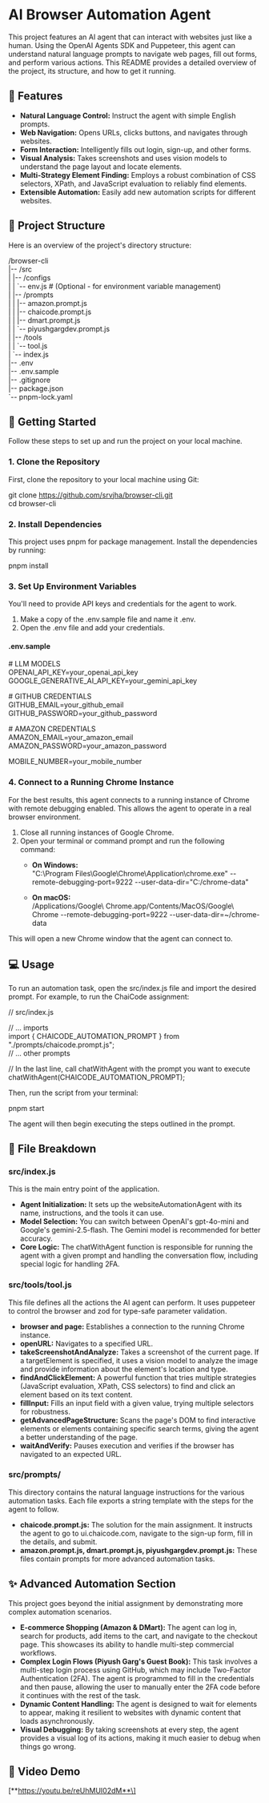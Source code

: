 # **AI Browser Automation Agent**

This project features an AI agent that can interact with websites just like a human. Using the OpenAI Agents SDK and Puppeteer, this agent can understand natural language prompts to navigate web pages, fill out forms, and perform various actions. This README provides a detailed overview of the project, its structure, and how to get it running.

## **🌟 Features**

* **Natural Language Control:** Instruct the agent with simple English prompts.  
* **Web Navigation:** Opens URLs, clicks buttons, and navigates through websites.  
* **Form Interaction:** Intelligently fills out login, sign-up, and other forms.  
* **Visual Analysis:** Takes screenshots and uses vision models to understand the page layout and locate elements.  
* **Multi-Strategy Element Finding:** Employs a robust combination of CSS selectors, XPath, and JavaScript evaluation to reliably find elements.  
* **Extensible Automation:** Easily add new automation scripts for different websites.

## **📂 Project Structure**

Here is an overview of the project's directory structure:

/browser-cli  
|-- /src  
|   |-- /configs  
|   |   \`-- env.js        \# (Optional \- for environment variable management)  
|   |-- /prompts  
|   |   |-- amazon.prompt.js  
|   |   |-- chaicode.prompt.js  
|   |   |-- dmart.prompt.js  
|   |   \`-- piyushgargdev.prompt.js  
|   |-- /tools  
|   |   \`-- tool.js  
|   \`-- index.js  
|-- .env  
|-- .env.sample  
|-- .gitignore  
|-- package.json  
\`-- pnpm-lock.yaml

## **🚀 Getting Started**

Follow these steps to set up and run the project on your local machine.

### **1\. Clone the Repository**

First, clone the repository to your local machine using Git:

git clone https://github.com/srvjha/browser-cli.git  
cd browser-cli

### **2\. Install Dependencies**

This project uses pnpm for package management. Install the dependencies by running:

pnpm install

### **3\. Set Up Environment Variables**

You'll need to provide API keys and credentials for the agent to work.

1. Make a copy of the .env.sample file and name it .env.  
2. Open the .env file and add your credentials.

#### **.env.sample**

\# LLM MODELS  
OPENAI\_API\_KEY=your\_openai\_api\_key  
GOOGLE\_GENERATIVE\_AI\_API\_KEY=your\_gemini\_api\_key

\# GITHUB CREDENTIALS  
GITHUB\_EMAIL=your\_github\_email  
GITHUB\_PASSWORD=your\_github\_password

\# AMAZON CREDENTIALS  
AMAZON\_EMAIL=your\_amazon\_email  
AMAZON\_PASSWORD=your\_amazon\_password

MOBILE\_NUMBER=your\_mobile\_number

### **4\. Connect to a Running Chrome Instance**

For the best results, this agent connects to a running instance of Chrome with remote debugging enabled. This allows the agent to operate in a real browser environment.

1. Close all running instances of Google Chrome.  
2. Open your terminal or command prompt and run the following command:  
   * **On Windows:**  
     "C:\\Program Files\\Google\\Chrome\\Application\\chrome.exe" \--remote-debugging-port=9222 \--user-data-dir="C:/chrome-data"

   * **On macOS:**  
     /Applications/Google\\ Chrome.app/Contents/MacOS/Google\\ Chrome \--remote-debugging-port=9222 \--user-data-dir=\~/chrome-data

This will open a new Chrome window that the agent can connect to.

## **💻 Usage**

To run an automation task, open the src/index.js file and import the desired prompt. For example, to run the ChaiCode assignment:

// src/index.js

// ... imports  
import { CHAICODE\_AUTOMATION\_PROMPT } from "./prompts/chaicode.prompt.js";  
// ... other prompts

// In the last line, call chatWithAgent with the prompt you want to execute  
chatWithAgent(CHAICODE\_AUTOMATION\_PROMPT);

Then, run the script from your terminal:

pnpm start

The agent will then begin executing the steps outlined in the prompt.

## **📄 File Breakdown**

### **src/index.js**

This is the main entry point of the application.

* **Agent Initialization:** It sets up the websiteAutomationAgent with its name, instructions, and the tools it can use.  
* **Model Selection:** You can switch between OpenAI's gpt-4o-mini and Google's gemini-2.5-flash. The Gemini model is recommended for better accuracy.  
* **Core Logic:** The chatWithAgent function is responsible for running the agent with a given prompt and handling the conversation flow, including special logic for handling 2FA.

### **src/tools/tool.js**

This file defines all the actions the AI agent can perform. It uses puppeteer to control the browser and zod for type-safe parameter validation.

* **browser and page:** Establishes a connection to the running Chrome instance.  
* **openURL:** Navigates to a specified URL.  
* **takeScreenshotAndAnalyze:** Takes a screenshot of the current page. If a targetElement is specified, it uses a vision model to analyze the image and provide information about the element's location and type.  
* **findAndClickElement:** A powerful function that tries multiple strategies (JavaScript evaluation, XPath, CSS selectors) to find and click an element based on its text content.  
* **fillInput:** Fills an input field with a given value, trying multiple selectors for robustness.  
* **getAdvancedPageStructure:** Scans the page's DOM to find interactive elements or elements containing specific search terms, giving the agent a better understanding of the page.  
* **waitAndVerify:** Pauses execution and verifies if the browser has navigated to an expected URL.

### **src/prompts/**

This directory contains the natural language instructions for the various automation tasks. Each file exports a string template with the steps for the agent to follow.

* **chaicode.prompt.js:** The solution for the main assignment. It instructs the agent to go to ui.chaicode.com, navigate to the sign-up form, fill in the details, and submit.  
* **amazon.prompt.js, dmart.prompt.js, piyushgargdev.prompt.js:** These files contain prompts for more advanced automation tasks.

## **✨ Advanced Automation Section**

This project goes beyond the initial assignment by demonstrating more complex automation scenarios.

* **E-commerce Shopping (Amazon & DMart):** The agent can log in, search for products, add items to the cart, and navigate to the checkout page. This showcases its ability to handle multi-step commercial workflows.  
* **Complex Login Flows (Piyush Garg's Guest Book):** This task involves a multi-step login process using GitHub, which may include Two-Factor Authentication (2FA). The agent is programmed to fill in the credentials and then pause, allowing the user to manually enter the 2FA code before it continues with the rest of the task.  
* **Dynamic Content Handling:** The agent is designed to wait for elements to appear, making it resilient to websites with dynamic content that loads asynchronously.  
* **Visual Debugging:** By taking screenshots at every step, the agent provides a visual log of its actions, making it much easier to debug when things go wrong.

## **🎥 Video Demo**

\[**https://youtu.be/reUhMUI02dM**\]
